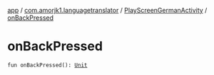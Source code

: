 [app](../../index.md) / [com.amorjk1.languagetranslator](../index.md) / [PlayScreenGermanActivity](index.md) / [onBackPressed](./on-back-pressed.md)

# onBackPressed

`fun onBackPressed(): `[`Unit`](https://kotlinlang.org/api/latest/jvm/stdlib/kotlin/-unit/index.html)